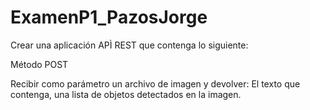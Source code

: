 # ExamenP1_PazosJorge
Crear una aplicación APÌ REST que contenga lo siguiente:

Método POST

Recibir como parámetro un archivo de imagen y devolver: El texto que contenga, una lista de objetos detectados en la imagen.
